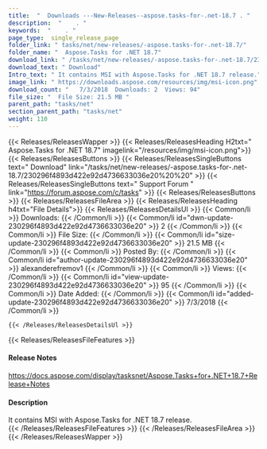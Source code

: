 ```yaml
---
title:  "  Downloads ---New-Releases--aspose.tasks-for-.net-18.7 . " 
description:  "    . " 
keywords:  "    . " 
page_type:  single_release_page
folder_link: " tasks/net/new-releases/-aspose.tasks-for-.net-18.7/"
folder_name: "  Aspose.Tasks for .NET 18.7"
download_link: " /tasks/net/new-releases/-aspose.tasks-for-.net-18.7/230296f4893d422e92d4736633036e20"
download_text: " Download"
Intro_text: " It contains MSI with Aspose.Tasks for .NET 18.7 release."
image_link: " https://downloads.aspose.com/resources/img/msi-icon.png"
download_count: "   7/3/2018  Downloads: 2  Views: 94"
file_size: "  File Size: 21.5 MB "
parent_path: "tasks/net"
section_parent_path: "tasks/net"
weight: 110 
---
```


{{< Releases/ReleasesWapper >}}
  {{< Releases/ReleasesHeading H2txt="  Aspose.Tasks for .NET 18.7" imagelink="/resources/img/msi-icon.png">}}
  {{< Releases/ReleasesButtons >}}
    {{< Releases/ReleasesSingleButtons text=" Download" link="/tasks/net/new-releases/-aspose.tasks-for-.net-18.7/230296f4893d422e92d4736633036e20%20%20" >}}
    {{< Releases/ReleasesSingleButtons text=" Support Forum " link="https://forum.aspose.com/c/tasks" >}}
  {{< Releases/ReleasesButtons >}}
  {{< Releases/ReleasesFileArea >}}
    {{< Releases/ReleasesHeading h4txt="File Details">}}
    {{< Releases/ReleasesDetailsUl >}}
            {{< Common/li  >}} Downloads: {{< /Common/li >}} 
      {{< Common/li id="dwn-update-230296f4893d422e92d4736633036e20" >}} 2 {{< /Common/li >}} 
      {{< Common/li  >}} File Size: {{< /Common/li >}} 
      {{< Common/li id="size-update-230296f4893d422e92d4736633036e20" >}} 21.5 MB {{< /Common/li >}} 
      {{< Common/li  >}} Posted By: {{< /Common/li >}} 
      {{< Common/li id="author-update-230296f4893d422e92d4736633036e20" >}} alexanderefremov1 {{< /Common/li >}} 
      {{< Common/li  >}} Views: {{< /Common/li >}} 
      {{< Common/li id="view-update-230296f4893d422e92d4736633036e20" >}} 95 {{< /Common/li >}} 
      {{< Common/li  >}} Date Added: {{< /Common/li >}} 
      {{< Common/li id="added-update-230296f4893d422e92d4736633036e20" >}} 7/3/2018 {{< /Common/li >}} 

    {{< /Releases/ReleasesDetailsUl >}}

  {{< Releases/ReleasesFileFeatures >}}
      <h4>Release Notes</h4><div><a href="https://docs.aspose.com/display/tasksnet/Aspose.Tasks+for+.NET+18.7+Release+Notes">https://docs.aspose.com/display/tasksnet/Aspose.Tasks+for+.NET+18.7+Release+Notes</a></div><h4>Description</h4><div class="HTMLDescription">It contains MSI with Aspose.Tasks for .NET 18.7 release.</div>
  {{< /Releases/ReleasesFileFeatures >}}
 {{< /Releases/ReleasesFileArea >}}
{{< /Releases/ReleasesWapper >}}


